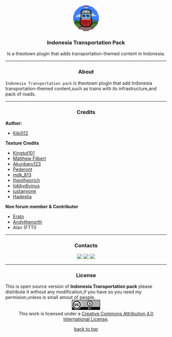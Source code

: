 <div align="center">
<img src="Content_icon/icon2.png" alt="Logo" width="80" height="80" style="margin-top:5px;">

  <h3 align="center">Indonesia Transportation Pack</h3>

  <p align="center">
Is a theotown plugin that adds transportation-themed content in Indonesia.</p>
  
</div><hr>
<h3 align="center">About</h3>

`Indonesia Transportation pack` is theotown plugin that add Indonesia transportation-themed content,such as trains with its infrastructure,and pack of roads.<br />
<hr>
<h3 align="center">Credits</h3>
  <b>Author:</b>
  <ul><li><a href="https://github.com/Kiki012184"> Kiki012</a></li></ul>
  <b>Texture Credits</b>
  <ul>
<li><a href="https://sites.google.com/view/retrocitycenter/home?authuser=0">Kingtut101</a></li>
<li><a href="https://forum.theotown.com/memberlist.php?mode=viewprofile&un=matthewfilbert15">Matthew Filbert</a></li>
<li><a href="https://forum.theotown.com/memberlist.php?mode=viewprofile&u=18596">Akunbaru123</a></li>
<li><a href="https://forum.theotown.com/memberlist.php?mode=viewprofile&u=9125">Pederont</a></li>
<li><a href="https://forum.theotown.com/memberlist.php?mode=viewprofile&u=922">mdk_813</a></li>
<li><a href="https://github.com/theotheoderich">theotheorich</a></li>
<li><a href="https://github.com/LobbyDivinus">lobbydivinus</a></li>
<li><a href="https://github.com/JustAnyones">justanyone</a></li>
<li><a href="https://forum.theotown.com/memberlist.php?mode=viewprofile&u=1853">Hadestia</a></li>
  </ul>
  <b>Non forum member & Contributor</b>
  <ul>
<li><a href="https://www.tt-forums.net/memberlist.php?mode=viewprofile&u=94284&sid=df0bb8693f500762656ad1620f1eafd1">Erato</a></li>
<li><a href="https://github.com/andythenorth">Andythenorth</a></li>
<li>Alan (FTTI)</li>
  </ul><hr>
<div align="center"><h3 align="center"> Contacts </h3>
  <a href="https://kiki012184.github.io/K012-Theotown.com/index.html"><img src="https://img.shields.io/badge/website-000000?style=for-the-badge&logo=About.me&logoColor=white"></a>
  <a href="https://chat.whatsapp.com/Bv4EIv7Jvjb8ViXeSJK0WS"><img src="https://img.shields.io/badge/WhatsApp-25D366?style=for-the-badge&logo=whatsapp&logoColor=white"></a>
  <a href="https://github.com/Kiki012184/Indonesia-Transportation-pack"><img src="https://img.shields.io/badge/GitHub-100000?style=for-the-badge&logo=github&logoColor=white"></a>
</div><hr>
<h3 align="center">License</h3>
This is open source version of <b>Indonesia Transportation pack</b> please distribute it without any modification,if you have so you need my permision,unless is small amout of people.<br>
<div align="center"><a rel="license" href="http://creativecommons.org/licenses/by/4.0/"><img alt="Creative Commons License" style="border-width:0" src="CreativeCommonsLicenseIcon.png" /></a><br />This work is licensed under a <a rel="license" href="http://creativecommons.org/licenses/by/4.0/">Creative Commons Attribution 4.0 International License</a>.</div>
<p align="center" class="lead"><a href="#top">back to top</a>

